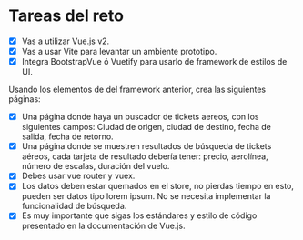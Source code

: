# Tareas del reto
- [x] Vas a utilizar Vue.js v2.
- [x] Vas a usar Vite para levantar un ambiente prototipo.
- [x] Integra BootstrapVue ó Vuetify para usarlo de framework de estilos de UI.

Usando los elementos de del framework anterior, crea las siguientes páginas:
- [x] Una página donde haya un buscador de tickets aereos, con los siguientes campos: Ciudad de origen, ciudad de destino, fecha de salida, fecha de retorno.
- [x] Una página donde se muestren resultados de búsqueda de tickets aéreos, cada tarjeta de resultado debería tener: precio, aerolínea, número de escalas, duración del vuelo.
- [x] Debes usar vue router y vuex.
- [x] Los datos deben estar quemados en el store, no pierdas tiempo en esto, pueden ser datos tipo lorem ipsum. No se necesita implementar la funcionalidad de búsqueda.
- [x] Es muy importante que sigas los estándares y estilo de código presentado en la documentación de Vue.js.